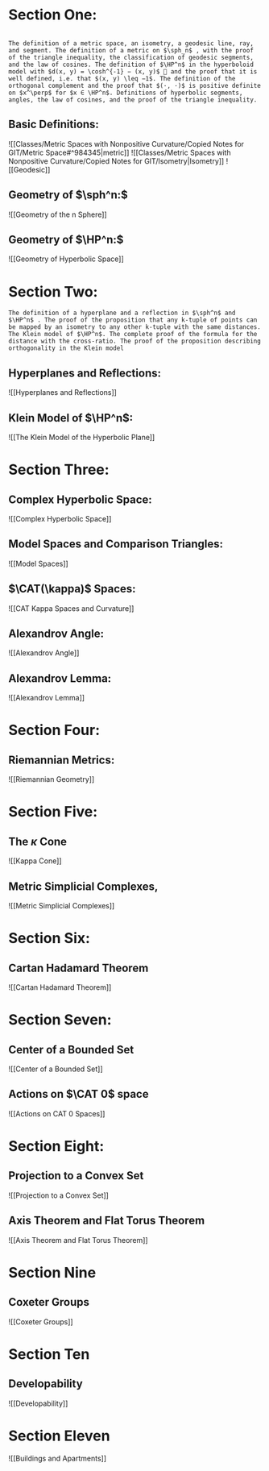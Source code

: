 

# Section One:
```ad-summary

The definition of a metric space, an isometry, a geodesic line, ray, and segment. The definition of a metric on $\sph_n$ , with the proof of the triangle inequality, the classification of geodesic segments, and the law of cosines. The definition of $\HP^n$ in the hyperboloid model with $d(x, y) = \cosh^{-1} − (x, y)$  and the proof that it is well defined, i.e. that $(x, y) \leq −1$. The definition of the orthogonal complement and the proof that $(·, ·)$ is positive definite on $x^\perp$ for $x ∈ \HP^n$. Definitions of hyperbolic segments, angles, the law of cosines, and the proof of the triangle inequality.
```

## Basic Definitions:
![[Classes/Metric Spaces with Nonpositive Curvature/Copied Notes for GIT/Metric Space#^984345|metric]]
![[Classes/Metric Spaces with Nonpositive Curvature/Copied Notes for GIT/Isometry|Isometry]]
![[Geodesic]]

## Geometry of $\sph^n:$

![[Geometry of the n Sphere]]

## Geometry of $\HP^n:$

![[Geometry of Hyperbolic Space]]

# Section Two:

```ad-summary
The definition of a hyperplane and a reflection in $\sph^n$ and $\HP^n$ . The proof of the proposition that any k-tuple of points can be mapped by an isometry to any other k-tuple with the same distances. The Klein model of $\HP^n$. The complete proof of the formula for the distance with the cross-ratio. The proof of the proposition describing orthogonality in the Klein model

```



## Hyperplanes and Reflections:
![[Hyperplanes and Reflections]]

## Klein Model of $\HP^n$:
![[The Klein Model of the Hyperbolic Plane]]

# Section Three:

## Complex Hyperbolic Space:
![[Complex Hyperbolic Space]]
## Model Spaces and Comparison Triangles:
![[Model Spaces]]
## $\CAT(\kappa)$ Spaces:
![[CAT Kappa Spaces and Curvature]]
## Alexandrov Angle:
![[Alexandrov Angle]]
## Alexandrov Lemma:
![[Alexandrov Lemma]]

# Section Four:

## Riemannian Metrics:
![[Riemannian Geometry]]

# Section Five:
## The $\kappa$ Cone
![[Kappa Cone]]
## Metric Simplicial Complexes,
![[Metric Simplicial Complexes]]

# Section Six:
## Cartan Hadamard Theorem
![[Cartan Hadamard Theorem]]

# Section Seven:
## Center of a Bounded Set
![[Center of a Bounded Set]]
## Actions on $\CAT 0$ space
![[Actions on CAT 0 Spaces]]

# Section Eight:
## Projection to a Convex Set
![[Projection to a Convex Set]]
## Axis Theorem and Flat Torus Theorem
![[Axis Theorem and Flat Torus Theorem]]

# Section Nine
## Coxeter Groups 
![[Coxeter Groups]]
# Section Ten
## Developability
![[Developability]]
# Section Eleven
![[Buildings and Apartments]]

